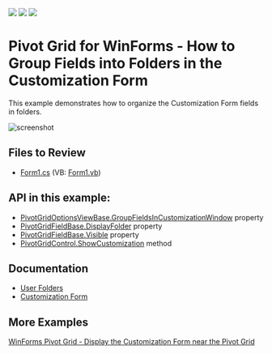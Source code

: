<!-- default badges list -->
![](https://img.shields.io/endpoint?url=https://codecentral.devexpress.com/api/v1/VersionRange/128581795/21.2.3%2B)
[![](https://img.shields.io/badge/Open_in_DevExpress_Support_Center-FF7200?style=flat-square&logo=DevExpress&logoColor=white)](https://supportcenter.devexpress.com/ticket/details/E4391)
[![](https://img.shields.io/badge/📖_How_to_use_DevExpress_Examples-e9f6fc?style=flat-square)](https://docs.devexpress.com/GeneralInformation/403183)
<!-- default badges end -->

# Pivot Grid for WinForms - How to Group Fields into Folders in the Customization Form

This example demonstrates how to organize the Customization Form fields in folders.

![screenshot](./images/screenshot.png)

<!-- default file list -->
## Files to Review

* [Form1.cs](./CS/XtraPivotGrid_UserFolders/Form1.cs) (VB: [Form1.vb](./VB/XtraPivotGrid_UserFolders/Form1.vb))
<!-- default file list end -->

## API in this example:

* [PivotGridOptionsViewBase.GroupFieldsInCustomizationWindow](https://docs.devexpress.com/CoreLibraries/DevExpress.XtraPivotGrid.PivotGridOptionsViewBase.GroupFieldsInCustomizationWindow) property
* [PivotGridFieldBase.DisplayFolder](https://docs.devexpress.com/CoreLibraries/DevExpress.XtraPivotGrid.PivotGridFieldBase.DisplayFolder) property
* [PivotGridFieldBase.Visible](https://docs.devexpress.com/CoreLibraries/DevExpress.XtraPivotGrid.PivotGridFieldBase.Visible) property
* [PivotGridControl.ShowCustomization](https://docs.devexpress.com/WindowsForms/DevExpress.XtraPivotGrid.PivotGridControl.ShowCustomization) method

## Documentation

- [User Folders](https://docs.devexpress.com/WindowsForms/11788)
- [Customization Form](https://docs.devexpress.com/WindowsForms/11785/controls-and-libraries/pivot-grid/layout/customization-form/customization-form-overview)

## More Examples 

[WinForms Pivot Grid - Display the Customization Form near the Pivot Grid](https://github.com/DevExpress-Examples/winforms-pivot-display-the-customization-form-near-the-pivotgrid)
